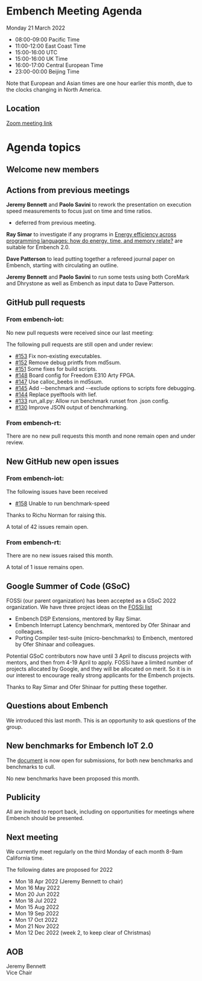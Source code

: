 # Embench Meeting Agenda

Monday 21 March 2022

- 08:00-09:00 Pacific Time
- 11:00-12:00 East Coast Time
- 15:00-16:00 UTC
- 15:00-16:00 UK Time
- 16:00-17:00 Central European Time
- 23:00-00:00 Beijing Time

Note that European and Asian times are one hour earlier this month, due to the clocks changing in North America.

## Location

[Zoom meeting link](https://us02web.zoom.us/j/557006550?pwd=eTFJNWszZDZhMGRwOCs4RDY3ZTFYQT09)

# Agenda topics

## Welcome new members

## Actions from previous meetings

 **Jeremy Bennett** and **Paolo Savini** to rework the presentation on execution speed measurements to focus just on time and time ratios.

- deferred from previous meeting.

**Ray Simar** to investigate if any programs in [Energy efficiency across programming languages: how do energy, time, and memory relate?](https://dl.acm.org/doi/pdf/10.1145/3136014.3136031) are suitable for Embench 2.0.

**Dave Patterson** to lead putting together a refereed journal paper on Embench, starting with circulating an outline.

**Jeremy Bennett** and **Paolo Savini** to run some tests using both CoreMark and Dhrystone as well as Embench as input data to Dave Patterson.

## GitHub pull requests

### From embench-iot:

No new pull requests were received since our last meeting:

The following pull requests are still open and under review:

- [#153](https://github.com/embench/embench-iot/pull/153) Fix non-existing executables.
- [#152](https://github.com/embench/embench-iot/pull/152) Remove debug printfs from md5sum.
- [#151](https://github.com/embench/embench-iot/pull/151) Some fixes for build scripts.
- [#148](https://github.com/embench/embench-iot/pull/148) Board config for Freedom E310 Arty FPGA.
- [#147](https://github.com/embench/embench-iot/pull/147) Use calloc_beebs in md5sum.
- [#145](https://github.com/embench/embench-iot/pull/145) Add --benchmark and --exclude options to scripts fore debugging.
- [#144](https://github.com/embench/embench-iot/pull/144) Replace pyelftools with lief.
- [#133](https://github.com/embench/embench-iot/pull/133) run_all.py: Allow run benchmark runset fron .json config.
- [#130](https://github.com/embench/embench-iot/pull/130) Improve JSON output of benchmarking.

### From embench-rt:

There are no new pull requests this month and none remain open and under review.

## New GitHub new open issues

### From embench-iot:

The following issues have been received

- [#158](https://github.com/embench/embench-iot/issues/158) Unable to run benchmark-speed

Thanks to Richu Norman for raising this.

A total of 42 issues remain open.

### From embench-rt:

There are no new issues raised this month.

A total of 1 issue remains open.

## Google Summer of Code (GSoC)

FOSSi (our parent organization) has been accepted as a GSoC 2022 organization. We have three project ideas on the [FOSSi list](https://www.fossi-foundation.org/gsoc22-ideas)

- Embench DSP Extensions, mentored by Ray Simar.
- Embench Interrupt Latency benchmark, mentored by Ofer Shinaar and colleagues.
- Porting Compiler test-suite (micro-benchmarks) to Embench, mentored by Ofer Shinaar and colleagues.

Potential GSoC contributors now have until 3 April to discuss projects with mentors, and then from 4-19 April to apply.  FOSSi have a limited number of projects allocated by Google, and they will be allocated on merit. So it is in our interest to encourage really strong applicants for the Embench projects.

Thanks to Ray Simar and Ofer Shinaar for putting these together.

## Questions about Embench

We introduced this last month.  This is an opportunity to ask questions of the group.

## New benchmarks for Embench IoT 2.0

The [document](https://docs.google.com/document/d/1kFBsA6VEQfJ8yG6wbBwgiY6GKOYLVNJvqIfqKYYyX60/edit?usp=sharing) is now open for submissions, for both new benchmarks and benchmarks to cull.

No new benchmarks have been proposed this month.

## Publicity

All are invited to report back, including on opportunities for meetings where Embench should be presented.

## Next meeting

We currently meet regularly on the third Monday of each month 8-9am California time.

The following dates are proposed for 2022

- Mon 18 Apr 2022 (Jeremy Bennett to chair)
- Mon 16 May 2022
- Mon 20 Jun 2022
- Mon 18 Jul 2022
- Mon 15 Aug 2022
- Mon 19 Sep 2022
- Mon 17 Oct 2022
- Mon 21 Nov 2022
- Mon 12 Dec 2022 (week 2, to keep clear of Christmas)

## AOB


Jeremy Bennett \
Vice Chair
